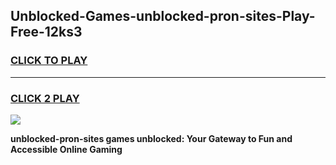 
## Unblocked-Games-unblocked-pron-sites-Play-Free-12ks3
<h3>
<a href="https://premium76.site?title=unblocked-pron-sites&ref=12A">CLICK TO PLAY</a></h3>
<hr>

<h3>
<a href="https://premium76.site?title=unblocked-pron-sites&ref=12A">CLICK 2 PLAY</a>
  
</h3>

<a href="https://premium76.site?title=unblocked-pron-sites&ref=12A"><img src="https://clearcache.store/games.png"></a>


**unblocked-pron-sites games unblocked: Your Gateway to Fun and Accessible Online Gaming**
